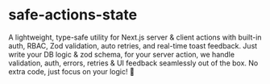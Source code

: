 # safe-actions-state
A lightweight, type-safe utility for Next.js server &amp; client actions with built-in auth, RBAC, Zod validation, auto retries, and real-time toast feedback. Just write your DB logic &amp; zod schema, for your server action, we handle validation, auth, errors, retries &amp; UI feedback seamlessly out of the box. No extra code, just focus on your logic! 🚀
